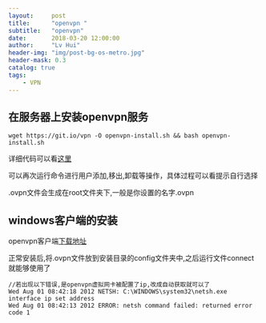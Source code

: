 ```yaml
---
layout:     post
title:      "openvpn "
subtitle:   "openvpn"
date:       2018-03-20 12:00:00
author:     "Lv Hui"
header-img: "img/post-bg-os-metro.jpg"
header-mask: 0.3
catalog: true
tags:
    - VPN
---
```


## 在服务器上安装openvpn服务

```
wget https://git.io/vpn -O openvpn-install.sh && bash openvpn-install.sh
```

详细代码可以看[这里](https://github.com/smallmuou/openvpn-install)

可以再次运行命令进行用户添加,移出,卸载等操作，具体过程可以看提示自行选择

.ovpn文件会生成在root文件夹下,一般是你设置的名字.ovpn

## windows客户端的安装

openvpn客户端[下载地址](https://openvpn.net/index.php/open-source/downloads.html)

正常安装后,将.ovpn文件放到安装目录的config文件夹中,之后运行文件connect就能够使用了

```
//若出现以下错误,是openvpn虚拟网卡被配置了ip,改成自动获取就可以了
Wed Aug 01 08:42:18 2012 NETSH: C:\WINDOWS\system32\netsh.exe interface ip set address 
Wed Aug 01 08:42:13 2012 ERROR: netsh command failed: returned error code 1 
```